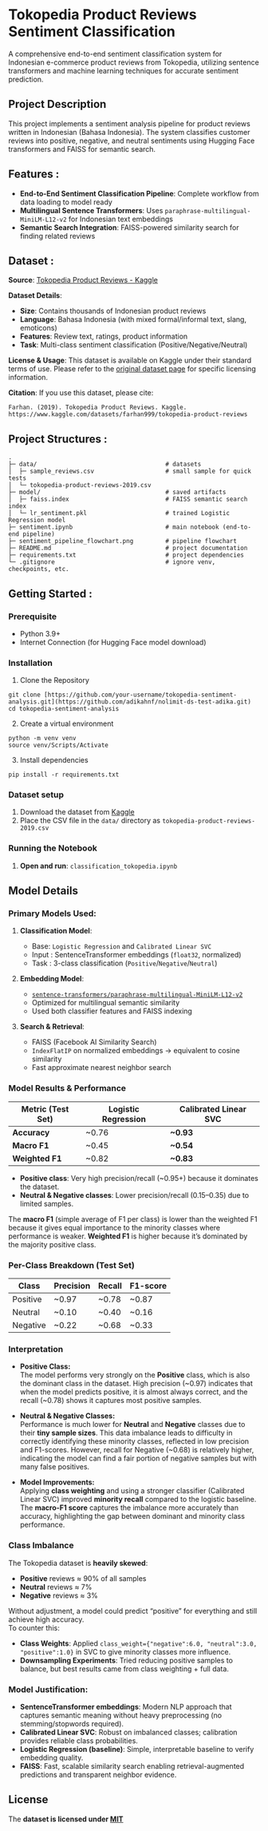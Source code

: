 # Tokopedia Product Reviews Sentiment Classification

A comprehensive end-to-end sentiment classification system for Indonesian e-commerce product reviews from Tokopedia, utilizing sentence transformers and machine learning techniques for accurate sentiment prediction.

## Project Description

This project implements a sentiment analysis pipeline for product reviews written in Indonesian (Bahasa Indonesia). The system classifies customer reviews into positive, negative, and neutral sentiments using Hugging Face transformers and FAISS for semantic search.

## Features : 
- **End-to-End Sentiment Classification Pipeline**: Complete workflow from data loading to model ready
- **Multilingual Sentence Transformers**: Uses `paraphrase-multilingual-MiniLM-L12-v2` for Indonesian text embeddings
- **Semantic Search Integration**: FAISS-powered similarity search for finding related reviews

## Dataset : 
**Source**: [Tokopedia Product Reviews - Kaggle](https://www.kaggle.com/datasets/farhan999/tokopedia-product-reviews)

**Dataset Details**:
- **Size**: Contains thousands of Indonesian product reviews
- **Language**: Bahasa Indonesia (with mixed formal/informal text, slang, emoticons)
- **Features**: Review text, ratings, product information
- **Task**: Multi-class sentiment classification (Positive/Negative/Neutral)

**License & Usage**: 
This dataset is available on Kaggle under their standard terms of use. Please refer to the [original dataset page](https://www.kaggle.com/datasets/farhan999/tokopedia-product-reviews) for specific licensing information.

**Citation**: If you use this dataset, please cite:
```
Farhan. (2019). Tokopedia Product Reviews. Kaggle. 
https://www.kaggle.com/datasets/farhan999/tokopedia-product-reviews
```

## Project Structures : 

```
.
├─ data/                                    # datasets
│  ├─ sample_reviews.csv                    # small sample for quick tests
│  └─ tokopedia-product-reviews-2019.csv
├─ model/                                   # saved artifacts
│  ├─ faiss.index                           # FAISS semantic search index
│  └─ lr_sentiment.pkl                      # trained Logistic Regression model
├─ sentiment.ipynb                          # main notebook (end-to-end pipeline)
├─ sentiment_pipeline_flowchart.png         # pipeline flowchart
├─ README.md                                # project documentation
├─ requirements.txt                         # project dependencies
└─ .gitignore                               # ignore venv, checkpoints, etc.
```

## Getting Started :

### Prerequisite
- Python 3.9+
- Internet Connection (for Hugging Face model download)

### Installation
1. Clone the Repository
```
git clone [https://github.com/your-username/tokopedia-sentiment-analysis.git](https://github.com/adikahnf/nolimit-ds-test-adika.git)
cd tokopedia-sentiment-analysis
```
2. Create a virtual environment
```
python -m venv venv
source venv/Scripts/Activate
```
3. Install dependencies
```
pip install -r requirements.txt
```

### Dataset setup 
1. Download the dataset from [Kaggle](https://www.kaggle.com/datasets/farhan999/tokopedia-product-reviews)
2. Place the CSV file in the `data/` directory as `tokopedia-product-reviews-2019.csv`

### Running the Notebook

1. **Open and run**: `classification_tokopedia.ipynb`

## Model Details

### Primary Models Used:

1. **Classification Model**: 
   - Base: `Logistic Regression` and `Calibrated Linear SVC`
   - Input : SentenceTransformer embeddings (`float32`, normalized)
   - Task : 3-class classification (`Positive`/`Negative`/`Neutral`)

2. **Embedding Model**:
   - [`sentence-transformers/paraphrase-multilingual-MiniLM-L12-v2`](https://huggingface.co/sentence-transformers/paraphrase-multilingual-MiniLM-L12-v2)
   - Optimized for multilingual semantic similarity
   - Used both classifier features and FAISS indexing

3. **Search & Retrieval**:
   - FAISS (Facebook AI Similarity Search)
   - `IndexFlatIP` on normalized embeddings -> equivalent to cosine similarity
   - Fast approximate nearest neighbor search

### Model Results & Performance
| Metric (Test Set) | Logistic Regression | Calibrated Linear SVC |
|-------------------|---------------------|-----------------------|
| **Accuracy**      | ~0.76              | **~0.93** |
| **Macro F1**      | ~0.45              | **~0.54** |
| **Weighted F1**   | ~0.82              | **~0.83** |

* **Positive class**: Very high precision/recall (~0.95+) because it dominates the dataset.  
* **Neutral & Negative classes**: Lower precision/recall (0.15–0.35) due to limited samples.

The **macro F1** (simple average of F1 per class) is lower than the weighted F1 because it gives equal importance to the minority classes where performance is weaker.
**Weighted F1** is higher because it’s dominated by the majority positive class.

### Per-Class Breakdown (Test Set)

| Class     | Precision | Recall | F1-score |
|-----------|-----------|-------|---------|
| Positive  | ~0.97     | ~0.78 | ~0.87  |
| Neutral   | ~0.10     | ~0.40 | ~0.16  |
| Negative  | ~0.22     | ~0.68 | ~0.33  |

### Interpretation

- **Positive Class:**  
  The model performs very strongly on the **Positive** class, which is also the dominant class in the dataset. High precision (~0.97) indicates that when the model predicts positive, it is almost always correct, and the recall (~0.78) shows it captures most positive samples.

- **Neutral & Negative Classes:**  
  Performance is much lower for **Neutral** and **Negative** classes due to their **tiny sample sizes**. This data imbalance leads to difficulty in correctly identifying these minority classes, reflected in low precision and F1-scores. However, recall for Negative (~0.68) is relatively higher, indicating the model can find a fair portion of negative samples but with many false positives.

- **Model Improvements:**  
  Applying **class weighting** and using a stronger classifier (Calibrated Linear SVC) improved **minority recall** compared to the logistic baseline. The **macro-F1 score** captures the imbalance more accurately than accuracy, highlighting the gap between dominant and minority class performance.

### Class Imbalance
The Tokopedia dataset is **heavily skewed**:
* **Positive** reviews ≈ 90% of all samples  
* **Neutral** reviews ≈ 7%  
* **Negative** reviews ≈ 3%

Without adjustment, a model could predict “positive” for everything and still achieve high accuracy.  
To counter this:
* **Class Weights**: Applied `class_weight={"negative":6.0, "neutral":3.0, "positive":1.0}` in SVC to give minority classes more influence.
* **Downsampling Experiments**: Tried reducing positive samples to balance, but best results came from class weighting + full data.

### Model Justification:
- **SentenceTransformer embeddings**: Modern NLP approach that captures semantic meaning without heavy preprocessing (no stemming/stopwords required).
- **Calibrated Linear SVC**: Robust on imbalanced classes; calibration provides reliable class probabilities.
- **Logistic Regression (baseline)**: Simple, interpretable baseline to verify embedding quality.
- **FAISS**: Fast, scalable similarity search enabling retrieval-augmented predictions and transparent neighbor evidence.

## License
The **dataset is licensed under [MIT](https://opensource.org/license/mit)** 